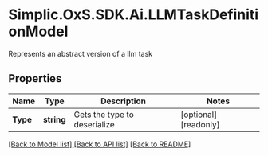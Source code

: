 # Simplic.OxS.SDK.Ai.LLMTaskDefinitionModel
Represents an abstract version of a llm task

## Properties

Name | Type | Description | Notes
------------ | ------------- | ------------- | -------------
**Type** | **string** | Gets the type to deserialize | [optional] [readonly] 

[[Back to Model list]](../README.md#documentation-for-models) [[Back to API list]](../README.md#documentation-for-api-endpoints) [[Back to README]](../README.md)

